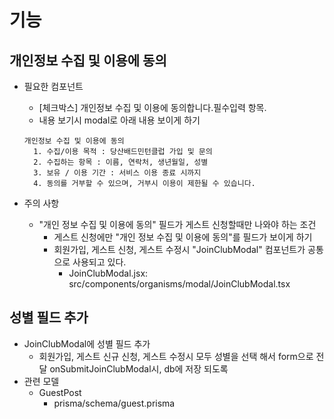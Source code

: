 # 기능

## 개인정보 수집 및 이용에 동의

- 필요한 컴포넌트

  - [체크박스] 개인정보 수집 및 이용에 동의합니다.필수입력 항목.
  - 내용 보기시 modal로 아래 내용 보이게 하기

  ```
  개인정보 수집 및 이용에 동의
    1. 수집/이용 목적 : 당산배드민턴클럽 가입 및 문의
    2. 수집하는 항목 : 이름, 연락처, 생년월일, 성별
    3. 보유 / 이용 기간 : 서비스 이용 종료 시까지
    4. 동의를 거부할 수 있으며, 거부시 이용이 제한될 수 있습니다.
  ```

- 주의 사항
  - "개인 정보 수집 및 이용에 동의" 필드가 게스트 신청할때만 나와야 하는 조건
    - 게스트 신청에만 "개인 정보 수집 및 이용에 동의"를 필드가 보이게 하기
    - 회원가입, 게스트 신청, 게스트 수정시 "JoinClubModal" 컴포넌트가 공통으로 사용되고 있다.
      - JoinClubModal.jsx: src/components/organisms/modal/JoinClubModal.tsx

## 성별 필드 추가

- JoinClubModal에 성별 필드 추가
  - 회원가입, 게스트 신규 신청, 게스트 수정시 모두 성별을 선택 해서 form으로 전달 onSubmitJoinClubModal시, db에 저장 되도록
- 관련 모델
  - GuestPost
    - prisma/schema/guest.prisma
